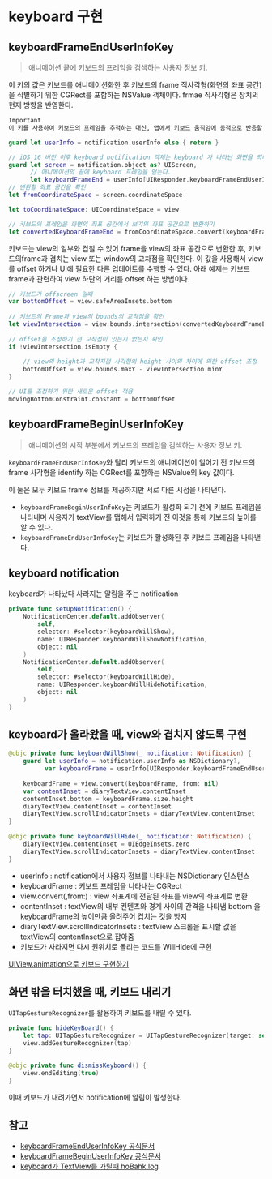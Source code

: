 # keyboard 구현

## keyboardFrameEndUserInfoKey
> 애니메이션 끝에 키보드의 프레임을 검색하는 사용자 정보 키.

이 키의 값은 키보드를 애니메이션화한 후 키보드의 frame 직사각형(화면의 좌표 공간)을 식별하기 위한 CGRect를 포함하는 NSValue 객체이다. frmae 직사각형은 장치의 현재 방향을 반영한다.

```bash
Important 
이 키를 사용하여 키보드의 프레임을 추적하는 대신, 앱에서 키보드 움직임에 동적으로 반응할 수 있는 UIKeyboardLayoutGuide를 사용하기
```

```swift
guard let userInfo = notification.userInfo else { return }

// iOS 16 버전 이후 keyboard notification 객체는 keyboard 가 나타난 화면을 의미
guard let screen = notification.object as? UIScreen,
      // 애니메이션의 끝에 keyboard 프레임을 얻는다.
      let keyboardFrameEnd = userInfo[UIResponder.keyboardFrameEndUserInfoKey] as? CGRect else { return }
// 변환할 좌표 공간을 확인 
let fromCoordinateSpace = screen.coordinateSpace

let toCoordinateSpace: UICoordinateSpace = view

// 키보드의 프레임을 화면의 좌표 공간에서 보기의 좌표 공간으로 변환하기 
let convertedKeyboardFrameEnd = fromCoordinateSpace.convert(keyboardFrameEnd, to: toCoordinateSpace)
```

키보드는 view의 일부와 겹칠 수 있어 frame을 view의 좌표 공간으로 변환한 후, 키보드의frame과 겹치는 view 또는 window의 교차점을 확인한다.
이 값을 사용해서 view를 offset 하거나 UI에 필요한 다른 업데이트를 수행할 수 있다.
아래 예제는 키보드 frame과 관련하여 view 하단의 거리를 offset 하는 방법이다.

```swift
// 키보드가 offscreen 일때 
var bottomOffset = view.safeAreaInsets.bottom
    
// 키보드의 Frame과 view의 bounds의 교착점을 확인 
let viewIntersection = view.bounds.intersection(convertedKeyboardFrameEnd)
    
// offset을 조정하기 전 교착점이 있는지 없는지 확인 
if !viewIntersection.isEmpty {
        
    // view의 height과 교착지점 사각형의 height 사이의 차이에 의한 offset 조정
    bottomOffset = view.bounds.maxY - viewIntersection.minY
}

// UI를 조정하기 위한 새로운 offset 적용
movingBottomConstraint.constant = bottomOffset
```

## keyboardFrameBeginUserInfoKey
> 애니메이션의 시작 부분에서 키보드의 프레임을 검색하는 사용자 정보 키.

`keyboardFrameEndUserInfoKey`와 달리 키보드의 애니메이션이 일어기 전 키보드의 frame 사각형을 identify 하는 CGRect를 포함하는 NSValue의 key 값이다. 

이 둘은 모두 키보드 frame 정보를 제공하지만 서로 다른 시점을 나타낸다.

- `keyboardFrameBeginUserInfoKey`는 키보드가 활성화 되기 전에 키보드 프레임을 나타내며 사용자가 textView를 탭해서 입력하기 전 이것을 통해 키보드의 높이를 알 수 있다.
- `keyboardFrameEndUserInfoKey`는 키보드가 활성화된 후 키보드 프레임을 나타낸다.


## keyboard notification
keyboard가 나타났다 사라지는 알림을 주는 notification

```swift
private func setUpNotification() {
    NotificationCenter.default.addObserver(
        self,
        selector: #selector(keyboardWillShow),
        name: UIResponder.keyboardWillShowNotification,
        object: nil
    )
    NotificationCenter.default.addObserver(
        self,
        selector: #selector(keyboardWillHide),
        name: UIResponder.keyboardWillHideNotification,
        object: nil
    )
}
```

## keyboard가 올라왔을 때, view와 겹치지 않도록 구현

```swift
@objc private func keyboardWillShow(_ notification: Notification) {
    guard let userInfo = notification.userInfo as NSDictionary?,
          var keyboardFrame = userInfo[UIResponder.keyboardFrameEndUserInfoKey] as? CGRect else { return }
        
    keyboardFrame = view.convert(keyboardFrame, from: nil)
    var contentInset = diaryTextView.contentInset
    contentInset.bottom = keyboardFrame.size.height
    diaryTextView.contentInset = contentInset
    diaryTextView.scrollIndicatorInsets = diaryTextView.contentInset
}
    
@objc private func keyboardWillHide(_ notification: Notification) {
    diaryTextView.contentInset = UIEdgeInsets.zero
    diaryTextView.scrollIndicatorInsets = diaryTextView.contentInset
}
```

- userInfo : notification에서 사용자 정보를 나타내는 NSDictionary 인스턴스
- keyboardFrame : 키보드 프레임을 나타내는 CGRect
- view.convert(,from:) : view 좌표계에 전달된 좌표를 view의 좌표계로 변환
- contentInset : textView의 내부 컨텐츠와 경계 사이의 간격을 나타냄
bottom 을 keyboardFrame의 높이만큼 올려주어 겹치는 것을 방지
- diaryTextView.scrollIndicatorInsets : textView 스크롤을 표시할 값을 textView의 contentInset으로 잡아줌
- 키보드가 사라지면 다시 원위치로 돌리는 코드를 WillHide에 구현

[UIView.animation으로 키보드 구현하기](https://poky-develop.tistory.com/18)

## 화면 밖을 터치했을 때, 키보드 내리기
`UITapGestureRecognizer`를 활용하여 키보드를 내릴 수 있다.

```swift
private func hideKeyBoard() {
    let tap: UITapGestureRecognizer = UITapGestureRecognizer(target: self, action: #selector(dismissKeyboard))
    view.addGestureRecognizer(tap)
}

@objc private func dismissKeyboard() {
    view.endEditing(true)
}
```

이때 키보드가 내려가면서 notification에 알림이 발생한다.


## 참고
- [keyboardFrameEndUserInfoKey 공식문서](https://developer.apple.com/documentation/uikit/uiresponder/1621578-keyboardframeenduserinfokey) 
- [keyboardFrameBeginUserInfoKey 공식문서](https://developer.apple.com/documentation/uikit/uiresponder/1621616-keyboardframebeginuserinfokey)
- [keyboard가 TextView를 가릴때 hoBahk.log](https://velog.io/@qudgh849/keyboard가-TextView를-가릴-때)
